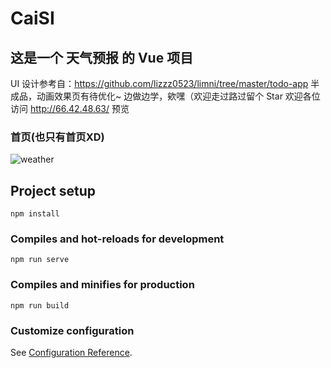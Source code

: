 # CaiSI

## 这是一个 天气预报 的 Vue 项目
UI 设计参考自：https://github.com/lizzz0523/limni/tree/master/todo-app 
半成品，动画效果页有待优化~ 
边做边学，欸嘿（欢迎走过路过留个 Star 
欢迎各位访问 http://66.42.48.63/ 预览

### 首页(也只有首页XD)
![weather](https://github.com/BianTan/CaiSI/blob/master/images/weather-min.gif)

## Project setup
```
npm install
```

### Compiles and hot-reloads for development
```
npm run serve
```

### Compiles and minifies for production
```
npm run build
```

### Customize configuration
See [Configuration Reference](https://cli.vuejs.org/config/).